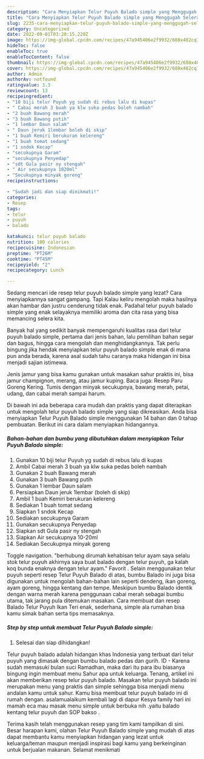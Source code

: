 ```yaml
---
description: "Cara Menyiapkan Telur Puyuh Balado simple yang Menggugah Selera, Buat Buka Puasa Lezat"
title: "Cara Menyiapkan Telur Puyuh Balado simple yang Menggugah Selera, Buat Buka Puasa Lezat"
slug: 2235-cara-menyiapkan-telur-puyuh-balado-simple-yang-menggugah-selera-buat-buka-puasa-lezat
category: Uncategorized
date: 2022-09-01T03:20:15.220Z
image: https://img-global.cpcdn.com/recipes/47a945406e2f9932/680x482cq70/telur-puyuh-balado-simple-foto-resep-utama.jpg
hideToc: false
enableToc: true
enableTocContent: false
thumbnail: https://img-global.cpcdn.com/recipes/47a945406e2f9932/680x482cq70/telur-puyuh-balado-simple-foto-resep-utama.jpg
cover: https://img-global.cpcdn.com/recipes/47a945406e2f9932/680x482cq70/telur-puyuh-balado-simple-foto-resep-utama.jpg
author: Admin
authorAv: notfound
ratingvalue: 3.3
reviewcount: 13
recipeingredient:
- "10 biji telur Puyuh yg sudah di rebus lalu di kupas"
- " Cabai merah 3 buah ya klw suka pedas boleh nambah"
- "2 buah Bawang merah"
- "3 buah Bawang putih"
- "1 lembar Daun salam"
- " Daun jeruk 1lembar boleh di skip"
- "1 buah Kemiri berukuran kelereng"
- "1 buah tomat sedang"
- "1 sndok Kecap"
- "secukupnya Garam"
- "secukupnya Penyedap"
- "sdt Gula pasir ny stengah"
- " Air secukupnya 1020ml"
- "Secukupnya minyak goreng"
recipeinstructions:

- "Sudah jadi dan siap dinikmati!"
categories:
- Resep
tags:
- telur
- puyuh
- balado

katakunci: telur puyuh balado 
nutrition: 100 calories
recipecuisine: Indonesian
preptime: "PT26M"
cooktime: "PT45M"
recipeyield: "2"
recipecategory: Lunch

---
```



Sedang mencari ide resep telur puyuh balado simple yang lezat? Cara menyiapkannya sangat gampang. Tapi Kalau keliru mengolah maka hasilnya akan hambar dan justru cenderung tidak enak. Padahal telur puyuh balado simple yang enak selayaknya memiliki aroma dan cita rasa yang bisa memancing selera kita.


Banyak hal yang sedikit banyak mempengaruhi kualitas rasa dari telur puyuh balado simple, pertama dari jenis bahan, lalu pemilihan bahan segar dan bagus, hingga cara mengolah dan menghidangkannya. Tak perlu bingung jika hendak menyiapkan telur puyuh balado simple enak di mana pun anda berada, karena asal sudah tahu caranya maka hidangan ini bisa menjadi sajian istimewa.

Jenis jamur yang bisa kamu gunakan untuk masakan sahur praktis ini, bisa jamur champignon, merang, atau jamur kuping. Baca juga: Resep Paru Goreng Kering. Tumis dengan minyak secukupnya, bawang merah, petai, udang, dan cabai merah sampai harum.


Di bawah ini ada beberapa cara mudah dan praktis yang dapat diterapkan untuk mengolah telur puyuh balado simple yang siap dikreasikan. Anda bisa menyiapkan Telur Puyuh Balado simple menggunakan 14 bahan dan 0 tahap pembuatan. Berikut ini cara dalam menyiapkan hidangannya.

<!--inarticleads1-->

##### Bahan-bahan dan bumbu yang dibutuhkan dalam menyiapkan Telur Puyuh Balado simple:

1. Gunakan 10 biji telur Puyuh yg sudah di rebus lalu di kupas
1. Ambil  Cabai merah 3 buah ya klw suka pedas boleh nambah
1. Gunakan 2 buah Bawang merah
1. Gunakan 3 buah Bawang putih
1. Gunakan 1 lembar Daun salam
1. Persiapkan  Daun jeruk 1lembar (boleh di skip)
1. Ambil 1 buah Kemiri berukuran kelereng
1. Sediakan 1 buah tomat sedang
1. Siapkan 1 sndok Kecap
1. Sediakan secukupnya Garam
1. Gunakan secukupnya Penyedap
1. Siapkan sdt Gula pasir ny stengah
1. Siapkan  Air secukupnya 10-20ml
1. Sediakan Secukupnya minyak goreng


Toggle navigation. &#34;berhubung dirumah kehabisan telur ayam saya selalu stok telur puyuh akhirnya saya buat balado dengan telur puyuh, ga kalah koq bunda enaknya dengan telur ayam.&#34; Favorit . Selain menggunakan telur puyuh seperti resep Telur Puyuh Balado di atas, bumbu Balado ini juga bisa digunakan untuk mengolah bahan-bahan lain seperti dendeng, ikan goreng, ayam goreng, hingga kentang dan tempe. Meskipun bumbu Balado identik dengan warna merah karena penggunaan cabai merah sebagai bumbu utama, tak jarang pula ditemukan masakan. Cara membuat dan resep Balado Telur Puyuh Ikan Teri enak, sederhana, simple ala rumahan bisa kamu simak bahan serta tips memasaknya. 

<!--inarticleads2-->

##### Step by step untuk membuat Telur Puyuh Balado simple:


1. Selesai dan siap dihidangkan!

Telur puyuh balado adalah hidangan khas Indonesia yang terbuat dari telur puyuh yang dimasak dengan bumbu balado pedas dan gurih. ID - Karena sudah memasuki bulan suci Ramadhan, maka dari itu para ibu biasanya bingung ingin membuat menu Sahur apa untuk keluarga. Tenang, artikel ini akan memberikan resep telur puyuh balado. Masakan telur puyuh balado ini merupakan menu yang praktis dan simple sehingga bisa menjadi menu andalan kamu untuk sahur. Kamu bisa membuat telur puyuh balado ini di rumah dengan. asalamualaikum kembali lagi di dapur Kesya family hari ini mamah eca mau masak menu simple untuk berbuka nih .yaitu balado kentang telur puyuh dan SOP bakso . 

Terima kasih telah menggunakan resep yang tim kami tampilkan di sini. Besar harapan kami, olahan Telur Puyuh Balado simple yang mudah di atas dapat membantu kamu menyiapkan hidangan yang lezat untuk keluarga/teman maupun menjadi inspirasi bagi kamu yang berkeinginan untuk berjualan makanan. Selamat menikmati
